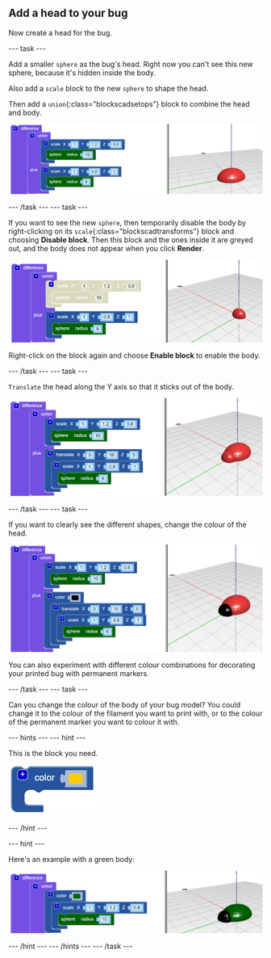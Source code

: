 ## Add a head to your bug

Now create a head for the bug.

--- task ---

Add a smaller `sphere` as the bug's head. Right now you can't see this new sphere, because it's hidden inside the body. 

Also add a `scale` block to the new `sphere` to shape the head.

Then add a `union`{:class="blockscadsetops"} block to combine the head and body.

![screenshot](images/bug-head-hidden.png)

--- /task ---
--- task ---

If you want to see the new `sphere`, then temporarily disable the body by right-clicking on its `scale`{:class="blockscadtransforms"} block and choosing **Disable block**. Then this block and the ones inside it are greyed out, and the body does not appear when you click **Render**.

![screenshot](images/bug-disable.png)

Right-click on the block again and choose **Enable block** to enable the body.

--- /task ---
--- task ---

`Translate` the head along the Y axis so that it sticks out of the body.

  ![screenshot](images/bug-head.png)

--- /task ---
--- task ---

If you want to clearly see the different shapes, change the colour of the head.

![screenshot](images/bug-head-black.png)

You can also experiment with different colour combinations for decorating your printed bug with permanent markers. 

--- /task ---
--- task ---

Can you change the colour of the body of your bug model? You could change it to the colour of the filament you want to print with, or to the colour of the permanent marker you want to colour it with.

--- hints ---
--- hint ---

This is the block you need.

![screenshot](images/bug-colour-block.png)

--- /hint ---

--- hint ---

Here's an example with a green body:

![screenshot](images/bug-body-colour.png)

--- /hint ---
--- /hints ---
--- /task ---




  
